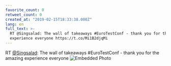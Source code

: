 ```yaml
---
favorite_count: 0
retweet_count: 0
created_at: "2019-02-15T18:33:38.000Z"
lang: en
full_text: >-
  RT @Singsalad: The wall of takeaways #EuroTestConf - thank you for the amazing
  experience everyone https://t.co/Mi1B2djqMi
---
```


RT [@Singsalad](https://twitter.com/Singsalad): The wall of takeaways
#EuroTestConf - thank you for the amazing experience everyone
![Embedded Photo](https://twitter-media-coderbyheart.s3.eu-north-1.amazonaws.com/1096477652129665025-DzdZ0HfW0AIhGoL.jpg)
